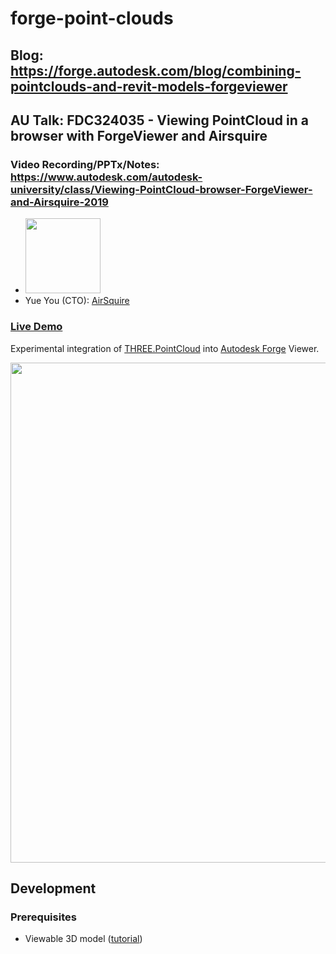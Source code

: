 # forge-point-clouds

## Blog: https://forge.autodesk.com/blog/combining-pointclouds-and-revit-models-forgeviewer

## AU Talk: FDC324035 - Viewing PointCloud in a browser with ForgeViewer and Airsquire

### Video Recording/PPTx/Notes: https://www.autodesk.com/autodesk-university/class/Viewing-PointCloud-browser-ForgeViewer-and-Airsquire-2019

- <img src="https://autodeskuniversity.smarteventscloud.com/fileDownload/89FEF0D94715403DC66EA02C0342F7683F60A2A950B4C114455B33B768053035A7C91EF36E74A533393ED1B9AA2C4914/DA388B80EF0610B4D5ECAEF7CE90B823.jpg" width="120px" />
- Yue You (CTO): [AirSquire](https://www.airsquire.ai)

### [Live Demo](https://wallabyway.github.io/forge-point-clouds/)

Experimental integration of [THREE.PointCloud](https://github.com/mrdoob/three.js/blob/r71/src/objects/PointCloud.js)
into [Autodesk Forge](https://forge.autodesk.com) Viewer.

<img src="https://user-images.githubusercontent.com/440241/68167003-f66ac080-ff18-11e9-9e70-4c1c2ff4b46d.gif" width="800px" />


## Development

### Prerequisites

- Viewable 3D model ([tutorial](https://forge.autodesk.com/en/docs/model-derivative/v2/tutorials/prepare-file-for-viewer))


